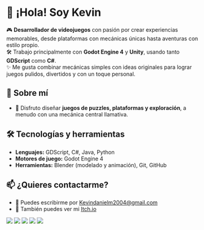 # 👋 ¡Hola! Soy Kevin

🎮 **Desarrollador de videojuegos** con pasión por crear experiencias memorables, desde plataformas con mecánicas únicas hasta aventuras con estilo propio.  
🛠️ Trabajo principalmente con **Godot Engine 4** y **Unity**, usando tanto **GDScript** como **C#**.  
✨ Me gusta combinar mecánicas simples con ideas originales para lograr juegos pulidos, divertidos y con un toque personal.

## 🧠 Sobre mí

- 🧩 Disfruto diseñar **juegos de puzzles, plataformas y exploración**, a menudo con una mecánica central llamativa.

## 🛠️ Tecnologías y herramientas

- **Lenguajes:** GDScript, C#, Java, Python
- **Motores de juego:** Godot Engine 4
- **Herramientas:** Blender (modelado y animación), Git, GitHub

## 📫 ¿Quieres contactarme?

- 💌 Puedes escribirme por [Kevindanielm2004@gmail.com](mailto:Kevindanielm2004@gmail.com)
- 💼 También puedes ver mi [Itch.io](https://just-kvin.itch.io)
  
![](http://github-profile-summary-cards.vercel.app/api/cards/profile-details?username=Kairbros&theme=2077)
![](http://github-profile-summary-cards.vercel.app/api/cards/most-commit-language?username=Kairbros&theme=2077)
![](http://github-profile-summary-cards.vercel.app/api/cards/repos-per-language?username=Kairbros&theme=2077)
![](http://github-profile-summary-cards.vercel.app/api/cards/stats?username=Kairbros&theme=2077)
![](http://github-profile-summary-cards.vercel.app/api/cards/productive-time?username=Kairbros&theme=2077&utcOffset=8)
